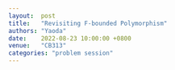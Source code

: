 ```yaml
--- 
layout:  post 
title:   "Revisiting F-bounded Polymorphism"
authors: "Yaoda"
date:    2022-08-23 10:00:00 +0800
venue:   "CB313"
categories: "problem session"
--- 
```

